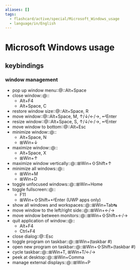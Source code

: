 ```yaml
---
aliases: []
tags:
  - flashcard/active/special/Microsoft_Windows_usage
  - language/in/English
---
```


# Microsoft Windows usage

## keybindings

### window management

- pop up window menu::@::Alt+Space <!--SR:!2025-06-11,474,250!2025-07-09,582,270-->
- close window::@::<ul><li>Alt+F4</li><li>Alt+Space, C</li></ul> <!--SR:!2026-01-06,697,270!2027-01-10,936,270-->
- restore window size::@::Alt+Space, R <!--SR:!2027-04-26,998,270!2024-12-17,350,210-->
- move window::@::Alt+Space, M, ↑/↓/←/→, ↵Enter <!--SR:!2027-02-20,979,270!2025-12-19,819,330-->
- resize window::@::Alt+Space, S, ↑/↓/←/→, ↵Enter <!--SR:!2025-02-20,143,170!2025-06-22,631,290-->
- move window to bottom::@::Alt+Esc <!--SR:!2024-12-23,406,230!2025-07-11,362,250-->
- minimize window::@::<ul><li>Alt+Space, N</li><li>⊞Win+↓</li></ul> <!--SR:!2025-02-20,257,190!2025-02-24,534,270-->
- maximize window::@::<ul><li>Alt+Space, X</li><li>⊞Win+↑</li></ul> <!--SR:!2025-01-27,422,230!2025-07-22,593,270-->
- maximize window vertically::@::⊞Win+⇧Shift+↑ <!--SR:!2025-01-05,429,250!2025-02-01,427,230-->
- minimize all windows::@::<ul><li>⊞Win+M</li><li>⊞Win+D</li></ul> <!--SR:!2025-05-08,220,170!2025-01-27,479,270-->
- toggle unfocused windows::@::⊞Win+Home <!--SR:!2025-01-02,172,190!2025-03-19,117,150-->
- toggle fullscreen::@::<ul><li>F11</li><li>⊞Win+⇧Shift+↵Enter (UWP apps only)</li></ul> <!--SR:!2027-08-08,1007,250!2029-02-25,1534,310-->
- show all windows and workspaces::@::⊞Win+Tab↹ <!--SR:!2025-04-07,201,210!2025-07-27,666,290-->
- move window to the left/right side::@::⊞Win+←/→ <!--SR:!2025-03-16,548,270!2025-02-13,335,210-->
- move window between monitors::@::⊞Win+⇧Shift+←/→ <!--SR:!2026-01-06,553,230!2026-11-10,895,270-->
- quit application of window::@::<ul><li>Alt+F4</li><li>Ctrl+F4</li></ul> <!--SR:!2026-08-28,640,190!2026-11-16,887,270-->
- close dialog::@::Esc <!--SR:!2027-03-17,1187,350!2027-04-22,1164,310-->
- toggle program on taskbar::@::⊞Win+(taskbar #) <!--SR:!2025-04-08,564,270!2026-08-17,894,270-->
- open new program on taskbar::@::⊞Win+⇧Shift+(taskbar #) <!--SR:!2024-12-30,409,230!2025-02-28,504,270-->
- cycle taskbar::@::⊞Win+T, ⊞Win+T/←/→ <!--SR:!2025-02-10,434,230!2026-06-30,570,210-->
- peek at desktop::@::⊞Win+Comma <!--SR:!2027-11-01,1058,270!2025-06-28,574,270-->
- manage external displays::@::⊞Win+P <!--SR:!2027-08-05,1009,250!2025-09-06,519,250-->
